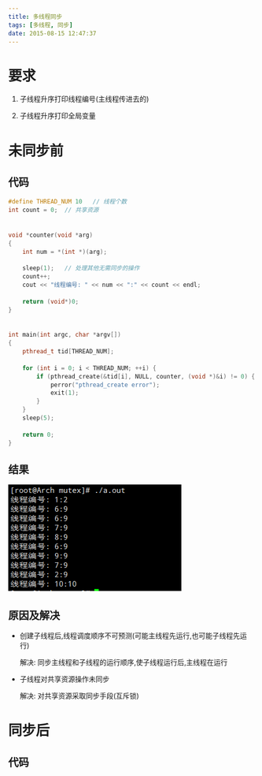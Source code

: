 ```yaml
---
title: 多线程同步
tags: [多线程, 同步]
date: 2015-08-15 12:47:37
---
```


# 要求

1.  子线程升序打印线程编号(主线程传进去的)

1.  子线程升序打印全局变量

# 未同步前

## 代码

```C++
#define THREAD_NUM 10   // 线程个数
int count = 0;  // 共享资源


void *counter(void *arg)
{
    int num = *(int *)(arg);

    sleep(1);   // 处理其他无需同步的操作
    count++;
    cout << "线程编号: " << num << ":" << count << endl;

    return (void*)0;
}


int main(int argc, char *argv[])
{
    pthread_t tid[THREAD_NUM];

    for (int i = 0; i < THREAD_NUM; ++i) {
        if (pthread_create(&tid[i], NULL, counter, (void *)&i) != 0) {
            perror("pthread_create error");
            exit(1);
        }
    }
    sleep(5);

    return 0;
}
```

## 结果

![](../img/多线程同步-01.png)

## 原因及解决

-   创建子线程后,线程调度顺序不可预测(可能主线程先运行,也可能子线程先运行)

    解决: 同步主线程和子线程的运行顺序,使子线程运行后,主线程在运行

-   子线程对共享资源操作未同步

    解决: 对共享资源采取同步手段(互斥锁)

# 同步后

## 代码


